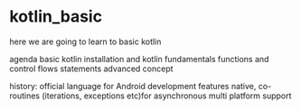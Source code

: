 # kotlin_basic

here we are going to learn to basic kotlin 

agenda basic kotlin installation and kotlin fundamentals 
functions and control flows statements
advanced concept

history: official language for Android development
features native, co-routines (iterations, exceptions etc)for asynchronous 
multi platform support
